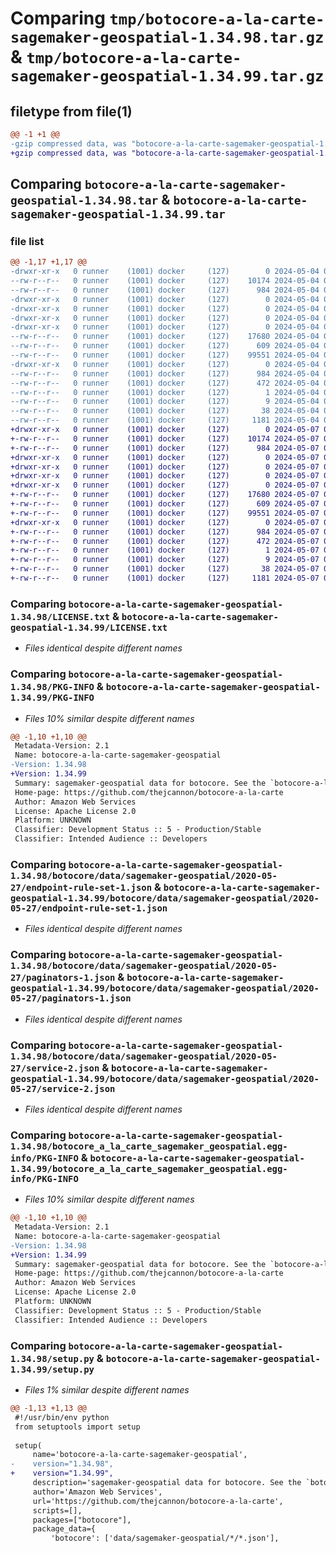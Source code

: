 # Comparing `tmp/botocore-a-la-carte-sagemaker-geospatial-1.34.98.tar.gz` & `tmp/botocore-a-la-carte-sagemaker-geospatial-1.34.99.tar.gz`

## filetype from file(1)

```diff
@@ -1 +1 @@
-gzip compressed data, was "botocore-a-la-carte-sagemaker-geospatial-1.34.98.tar", last modified: Sat May  4 01:01:41 2024, max compression
+gzip compressed data, was "botocore-a-la-carte-sagemaker-geospatial-1.34.99.tar", last modified: Tue May  7 01:02:43 2024, max compression
```

## Comparing `botocore-a-la-carte-sagemaker-geospatial-1.34.98.tar` & `botocore-a-la-carte-sagemaker-geospatial-1.34.99.tar`

### file list

```diff
@@ -1,17 +1,17 @@
-drwxr-xr-x   0 runner    (1001) docker     (127)        0 2024-05-04 01:01:41.134266 botocore-a-la-carte-sagemaker-geospatial-1.34.98/
--rw-r--r--   0 runner    (1001) docker     (127)    10174 2024-05-04 01:01:40.000000 botocore-a-la-carte-sagemaker-geospatial-1.34.98/LICENSE.txt
--rw-r--r--   0 runner    (1001) docker     (127)      984 2024-05-04 01:01:41.134266 botocore-a-la-carte-sagemaker-geospatial-1.34.98/PKG-INFO
-drwxr-xr-x   0 runner    (1001) docker     (127)        0 2024-05-04 01:01:41.134266 botocore-a-la-carte-sagemaker-geospatial-1.34.98/botocore/
-drwxr-xr-x   0 runner    (1001) docker     (127)        0 2024-05-04 01:01:41.134266 botocore-a-la-carte-sagemaker-geospatial-1.34.98/botocore/data/
-drwxr-xr-x   0 runner    (1001) docker     (127)        0 2024-05-04 01:01:41.134266 botocore-a-la-carte-sagemaker-geospatial-1.34.98/botocore/data/sagemaker-geospatial/
-drwxr-xr-x   0 runner    (1001) docker     (127)        0 2024-05-04 01:01:41.134266 botocore-a-la-carte-sagemaker-geospatial-1.34.98/botocore/data/sagemaker-geospatial/2020-05-27/
--rw-r--r--   0 runner    (1001) docker     (127)    17680 2024-05-04 01:01:11.000000 botocore-a-la-carte-sagemaker-geospatial-1.34.98/botocore/data/sagemaker-geospatial/2020-05-27/endpoint-rule-set-1.json
--rw-r--r--   0 runner    (1001) docker     (127)      609 2024-05-04 01:01:11.000000 botocore-a-la-carte-sagemaker-geospatial-1.34.98/botocore/data/sagemaker-geospatial/2020-05-27/paginators-1.json
--rw-r--r--   0 runner    (1001) docker     (127)    99551 2024-05-04 01:01:11.000000 botocore-a-la-carte-sagemaker-geospatial-1.34.98/botocore/data/sagemaker-geospatial/2020-05-27/service-2.json
-drwxr-xr-x   0 runner    (1001) docker     (127)        0 2024-05-04 01:01:41.134266 botocore-a-la-carte-sagemaker-geospatial-1.34.98/botocore_a_la_carte_sagemaker_geospatial.egg-info/
--rw-r--r--   0 runner    (1001) docker     (127)      984 2024-05-04 01:01:41.000000 botocore-a-la-carte-sagemaker-geospatial-1.34.98/botocore_a_la_carte_sagemaker_geospatial.egg-info/PKG-INFO
--rw-r--r--   0 runner    (1001) docker     (127)      472 2024-05-04 01:01:41.000000 botocore-a-la-carte-sagemaker-geospatial-1.34.98/botocore_a_la_carte_sagemaker_geospatial.egg-info/SOURCES.txt
--rw-r--r--   0 runner    (1001) docker     (127)        1 2024-05-04 01:01:41.000000 botocore-a-la-carte-sagemaker-geospatial-1.34.98/botocore_a_la_carte_sagemaker_geospatial.egg-info/dependency_links.txt
--rw-r--r--   0 runner    (1001) docker     (127)        9 2024-05-04 01:01:41.000000 botocore-a-la-carte-sagemaker-geospatial-1.34.98/botocore_a_la_carte_sagemaker_geospatial.egg-info/top_level.txt
--rw-r--r--   0 runner    (1001) docker     (127)       38 2024-05-04 01:01:41.134266 botocore-a-la-carte-sagemaker-geospatial-1.34.98/setup.cfg
--rw-r--r--   0 runner    (1001) docker     (127)     1181 2024-05-04 01:01:40.000000 botocore-a-la-carte-sagemaker-geospatial-1.34.98/setup.py
+drwxr-xr-x   0 runner    (1001) docker     (127)        0 2024-05-07 01:02:43.408094 botocore-a-la-carte-sagemaker-geospatial-1.34.99/
+-rw-r--r--   0 runner    (1001) docker     (127)    10174 2024-05-07 01:02:43.000000 botocore-a-la-carte-sagemaker-geospatial-1.34.99/LICENSE.txt
+-rw-r--r--   0 runner    (1001) docker     (127)      984 2024-05-07 01:02:43.408094 botocore-a-la-carte-sagemaker-geospatial-1.34.99/PKG-INFO
+drwxr-xr-x   0 runner    (1001) docker     (127)        0 2024-05-07 01:02:43.404094 botocore-a-la-carte-sagemaker-geospatial-1.34.99/botocore/
+drwxr-xr-x   0 runner    (1001) docker     (127)        0 2024-05-07 01:02:43.404094 botocore-a-la-carte-sagemaker-geospatial-1.34.99/botocore/data/
+drwxr-xr-x   0 runner    (1001) docker     (127)        0 2024-05-07 01:02:43.404094 botocore-a-la-carte-sagemaker-geospatial-1.34.99/botocore/data/sagemaker-geospatial/
+drwxr-xr-x   0 runner    (1001) docker     (127)        0 2024-05-07 01:02:43.404094 botocore-a-la-carte-sagemaker-geospatial-1.34.99/botocore/data/sagemaker-geospatial/2020-05-27/
+-rw-r--r--   0 runner    (1001) docker     (127)    17680 2024-05-07 01:02:11.000000 botocore-a-la-carte-sagemaker-geospatial-1.34.99/botocore/data/sagemaker-geospatial/2020-05-27/endpoint-rule-set-1.json
+-rw-r--r--   0 runner    (1001) docker     (127)      609 2024-05-07 01:02:11.000000 botocore-a-la-carte-sagemaker-geospatial-1.34.99/botocore/data/sagemaker-geospatial/2020-05-27/paginators-1.json
+-rw-r--r--   0 runner    (1001) docker     (127)    99551 2024-05-07 01:02:11.000000 botocore-a-la-carte-sagemaker-geospatial-1.34.99/botocore/data/sagemaker-geospatial/2020-05-27/service-2.json
+drwxr-xr-x   0 runner    (1001) docker     (127)        0 2024-05-07 01:02:43.404094 botocore-a-la-carte-sagemaker-geospatial-1.34.99/botocore_a_la_carte_sagemaker_geospatial.egg-info/
+-rw-r--r--   0 runner    (1001) docker     (127)      984 2024-05-07 01:02:43.000000 botocore-a-la-carte-sagemaker-geospatial-1.34.99/botocore_a_la_carte_sagemaker_geospatial.egg-info/PKG-INFO
+-rw-r--r--   0 runner    (1001) docker     (127)      472 2024-05-07 01:02:43.000000 botocore-a-la-carte-sagemaker-geospatial-1.34.99/botocore_a_la_carte_sagemaker_geospatial.egg-info/SOURCES.txt
+-rw-r--r--   0 runner    (1001) docker     (127)        1 2024-05-07 01:02:43.000000 botocore-a-la-carte-sagemaker-geospatial-1.34.99/botocore_a_la_carte_sagemaker_geospatial.egg-info/dependency_links.txt
+-rw-r--r--   0 runner    (1001) docker     (127)        9 2024-05-07 01:02:43.000000 botocore-a-la-carte-sagemaker-geospatial-1.34.99/botocore_a_la_carte_sagemaker_geospatial.egg-info/top_level.txt
+-rw-r--r--   0 runner    (1001) docker     (127)       38 2024-05-07 01:02:43.408094 botocore-a-la-carte-sagemaker-geospatial-1.34.99/setup.cfg
+-rw-r--r--   0 runner    (1001) docker     (127)     1181 2024-05-07 01:02:43.000000 botocore-a-la-carte-sagemaker-geospatial-1.34.99/setup.py
```

### Comparing `botocore-a-la-carte-sagemaker-geospatial-1.34.98/LICENSE.txt` & `botocore-a-la-carte-sagemaker-geospatial-1.34.99/LICENSE.txt`

 * *Files identical despite different names*

### Comparing `botocore-a-la-carte-sagemaker-geospatial-1.34.98/PKG-INFO` & `botocore-a-la-carte-sagemaker-geospatial-1.34.99/PKG-INFO`

 * *Files 10% similar despite different names*

```diff
@@ -1,10 +1,10 @@
 Metadata-Version: 2.1
 Name: botocore-a-la-carte-sagemaker-geospatial
-Version: 1.34.98
+Version: 1.34.99
 Summary: sagemaker-geospatial data for botocore. See the `botocore-a-la-carte` package for more info.
 Home-page: https://github.com/thejcannon/botocore-a-la-carte
 Author: Amazon Web Services
 License: Apache License 2.0
 Platform: UNKNOWN
 Classifier: Development Status :: 5 - Production/Stable
 Classifier: Intended Audience :: Developers
```

### Comparing `botocore-a-la-carte-sagemaker-geospatial-1.34.98/botocore/data/sagemaker-geospatial/2020-05-27/endpoint-rule-set-1.json` & `botocore-a-la-carte-sagemaker-geospatial-1.34.99/botocore/data/sagemaker-geospatial/2020-05-27/endpoint-rule-set-1.json`

 * *Files identical despite different names*

### Comparing `botocore-a-la-carte-sagemaker-geospatial-1.34.98/botocore/data/sagemaker-geospatial/2020-05-27/paginators-1.json` & `botocore-a-la-carte-sagemaker-geospatial-1.34.99/botocore/data/sagemaker-geospatial/2020-05-27/paginators-1.json`

 * *Files identical despite different names*

### Comparing `botocore-a-la-carte-sagemaker-geospatial-1.34.98/botocore/data/sagemaker-geospatial/2020-05-27/service-2.json` & `botocore-a-la-carte-sagemaker-geospatial-1.34.99/botocore/data/sagemaker-geospatial/2020-05-27/service-2.json`

 * *Files identical despite different names*

### Comparing `botocore-a-la-carte-sagemaker-geospatial-1.34.98/botocore_a_la_carte_sagemaker_geospatial.egg-info/PKG-INFO` & `botocore-a-la-carte-sagemaker-geospatial-1.34.99/botocore_a_la_carte_sagemaker_geospatial.egg-info/PKG-INFO`

 * *Files 10% similar despite different names*

```diff
@@ -1,10 +1,10 @@
 Metadata-Version: 2.1
 Name: botocore-a-la-carte-sagemaker-geospatial
-Version: 1.34.98
+Version: 1.34.99
 Summary: sagemaker-geospatial data for botocore. See the `botocore-a-la-carte` package for more info.
 Home-page: https://github.com/thejcannon/botocore-a-la-carte
 Author: Amazon Web Services
 License: Apache License 2.0
 Platform: UNKNOWN
 Classifier: Development Status :: 5 - Production/Stable
 Classifier: Intended Audience :: Developers
```

### Comparing `botocore-a-la-carte-sagemaker-geospatial-1.34.98/setup.py` & `botocore-a-la-carte-sagemaker-geospatial-1.34.99/setup.py`

 * *Files 1% similar despite different names*

```diff
@@ -1,13 +1,13 @@
 #!/usr/bin/env python
 from setuptools import setup
 
 setup(
     name='botocore-a-la-carte-sagemaker-geospatial',
-    version="1.34.98",
+    version="1.34.99",
     description='sagemaker-geospatial data for botocore. See the `botocore-a-la-carte` package for more info.',
     author='Amazon Web Services',
     url='https://github.com/thejcannon/botocore-a-la-carte',
     scripts=[],
     packages=["botocore"],
     package_data={
         'botocore': ['data/sagemaker-geospatial/*/*.json'],
```

